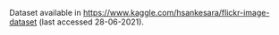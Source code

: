 Dataset available in https://www.kaggle.com/hsankesara/flickr-image-dataset (last accessed 28-06-2021).